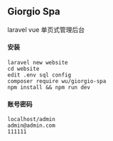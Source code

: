 ## Giorgio Spa
laravel vue 单页式管理后台

#### 安装
```
laravel new website
cd website
edit .env sql config
composer require wu/giorgio-spa
npm install && npm run dev
```

#### 账号密码
```
localhost/admin
admin@admin.com
111111
```